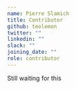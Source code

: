 ```yaml
---
name: Pierre Slamich
title: Contributor
github: teolemon
twitter: ""
linkedin: ""
slack: ""
joining_date: ""
role: contributor
---
```


Still waiting for this
